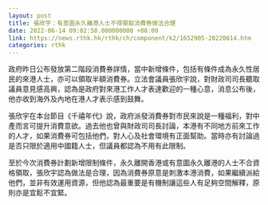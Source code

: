 ```yaml
---
layout: post
title: 張欣宇：有意圖永久離港人士不得領取消費券做法合理
date: 2022-06-14 09:02:58.000000000 +08:00
link: https://news.rthk.hk/rthk/ch/component/k2/1652905-20220614.htm
categories: rthk
---
```


政府昨日公布發放第二階段消費券詳情，當中新增條件，包括有條件成為永久性居民的來港人士，亦可以領取半額消費券。立法會議員張欣宇說，對財政司司長聽取議員意見感高興，認為是政府對來港工作人才表達歡迎的一種心意，消息公布後，他亦收到海外及內地在港人才表示感到鼓舞。

張欣宇在本台節目《千禧年代》說，政府派發消費券對市民來說是一種福利，對中產而言可提升消費意欲。過去他也曾與財政司司長討論，本港有不同地方前來工作的人才，如果消費券可包括他們，對人心及社會環境有正面幫助。當時亦有討論過是否只限於適用中國籍人士，但議員都認為不用有此限制。

至於今次消費券計劃新增限制條件，永久離開香港或有意圖永久離港的人士不合資格領取，張欣宇認為做法是合理，因為消費券原意是刺激本港消費，如果繼續派給他們，並非有效運用資源，但他認為最重要是有機制讓這些人有足夠空間解釋，原則亦是宜鬆不宜緊。
